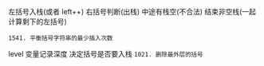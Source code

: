 左括号入栈(或者 left++)
右括号判断(出栈)
中途有栈空(不合法)
结束非空栈(一起计算剩下的左括号)

`1541. 平衡括号字符串的最少插入次数`

level 变量记录深度 决定括号是否要入栈
`1021. 删除最外层的括号`
